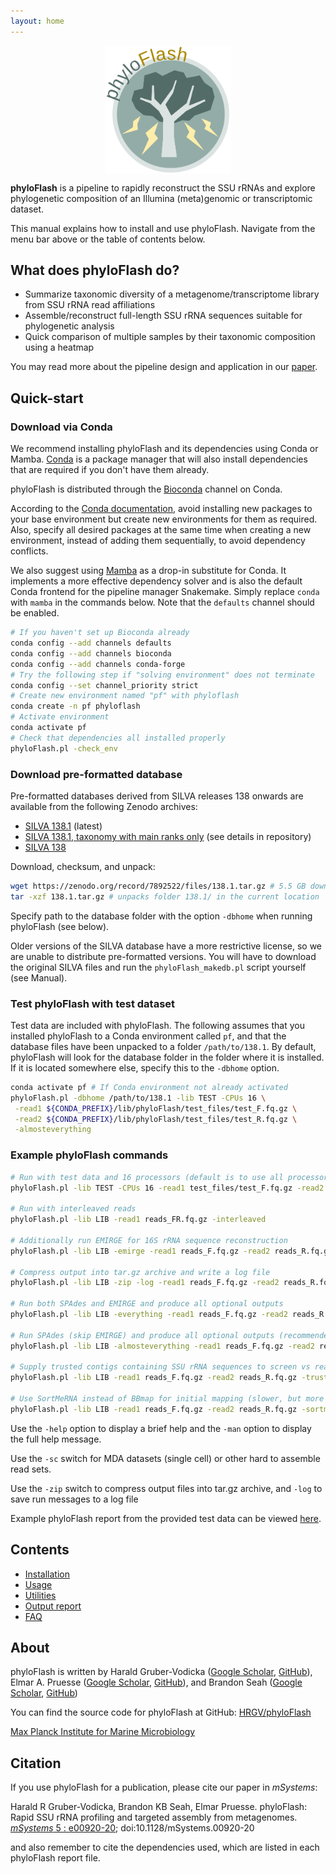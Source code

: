 ```yaml
---
layout: home
---
```


<img src="phyloFlash_logo.png" alt="phyloFlash logo" style="width: 200px; display: block; margin-left: auto; margin-right:auto;"/>

**phyloFlash** is a pipeline to rapidly reconstruct the SSU rRNAs and explore
phylogenetic composition of an Illumina (meta)genomic or transcriptomic
dataset.

This manual explains how to install and use phyloFlash. Navigate from the menu
bar above or the table of contents below.

## What does phyloFlash do?

 - Summarize taxonomic diversity of a metagenome/transcriptome library from SSU
   rRNA read affiliations
 - Assemble/reconstruct full-length SSU rRNA sequences suitable for
   phylogenetic analysis
 - Quick comparison of multiple samples by their taxonomic composition using a
   heatmap

You may read more about the pipeline design and application in our
[paper](https://doi.org/10.1128/mSystems.00920-20).

## Quick-start

### Download via Conda

We recommend installing phyloFlash and its dependencies using Conda or Mamba.
[Conda](https://conda.io/docs/) is a package manager that will also install
dependencies that are required if you don't have them already.

phyloFlash is distributed through the [Bioconda](http://bioconda.github.io/)
channel on Conda.

According to the [Conda documentation](https://docs.conda.io/projects/conda/en/latest/user-guide/tasks/manage-environments.html),
avoid installing new packages to your base environment but create new
environments for them as required. Also, specify all desired packages at the
same time when creating a new environment, instead of adding them sequentially,
to avoid dependency conflicts.

We also suggest using [Mamba](https://mamba.readthedocs.io/en/latest/) as a
drop-in substitute for Conda. It implements a more effective dependency solver
and is also the default Conda frontend for the pipeline manager Snakemake.
Simply replace `conda` with `mamba` in the commands below. Note that the
`defaults` channel should be enabled.

```bash
# If you haven't set up Bioconda already
conda config --add channels defaults
conda config --add channels bioconda
conda config --add channels conda-forge
# Try the following step if "solving environment" does not terminate
conda config --set channel_priority strict
# Create new environment named "pf" with phyloflash
conda create -n pf phyloflash
# Activate environment
conda activate pf
# Check that dependencies all installed properly
phyloFlash.pl -check_env
```


### Download pre-formatted database

Pre-formatted databases derived from SILVA releases 138 onwards are available
from the following Zenodo archives:

 * [SILVA 138.1](https://doi.org/10.5281/zenodo.7892521) (latest)
 * [SILVA 138.1, taxonomy with main ranks only](https://doi.org/10.5281/zenodo.10047346) (see details in repository)
 * [SILVA 138](https://doi.org/10.5281/zenodo.7890453)

Download, checksum, and unpack:

```bash
wget https://zenodo.org/record/7892522/files/138.1.tar.gz # 5.5 GB download
tar -xzf 138.1.tar.gz # unpacks folder 138.1/ in the current location
```

Specify path to the database folder with the option `-dbhome` when running
phyloFlash (see below).

Older versions of the SILVA database have a more restrictive license, so we are
unable to distribute pre-formatted versions. You will have to download the
original SILVA files and run the `phyloFlash_makedb.pl` script yourself (see
Manual).


### Test phyloFlash with test dataset

Test data are included with phyloFlash. The following assumes that you
installed phyloFlash to a Conda environment called `pf`, and that the database
files have been unpacked to a folder `/path/to/138.1`. By default, phyloFlash
will look for the database folder in the folder where it is installed. If it is
located somewhere else, specify this to the `-dbhome` option.

```bash
conda activate pf # If Conda environment not already activated
phyloFlash.pl -dbhome /path/to/138.1 -lib TEST -CPUs 16 \
 -read1 ${CONDA_PREFIX}/lib/phyloFlash/test_files/test_F.fq.gz \
 -read2 ${CONDA_PREFIX}/lib/phyloFlash/test_files/test_R.fq.gz \
 -almosteverything
```


### Example phyloFlash commands

```bash
# Run with test data and 16 processors (default is to use all processors available)
phyloFlash.pl -lib TEST -CPUs 16 -read1 test_files/test_F.fq.gz -read2 test_files/test_R.fq.gz

# Run with interleaved reads
phyloFlash.pl -lib LIB -read1 reads_FR.fq.gz -interleaved

# Additionally run EMIRGE for 16S rRNA sequence reconstruction
phyloFlash.pl -lib LIB -emirge -read1 reads_F.fq.gz -read2 reads_R.fq.gz

# Compress output into tar.gz archive and write a log file
phyloFlash.pl -lib LIB -zip -log -read1 reads_F.fq.gz -read2 reads_R.fq.gz

# Run both SPAdes and EMIRGE and produce all optional outputs
phyloFlash.pl -lib LIB -everything -read1 reads_F.fq.gz -read2 reads_R.fq.gz

# Run SPAdes (skip EMIRGE) and produce all optional outputs (recommended)
phyloFlash.pl -lib LIB -almosteverything -read1 reads_F.fq.gz -read2 reads_R.fq.gz

# Supply trusted contigs containing SSU rRNA sequences to screen vs reads
phyloFlash.pl -lib LIB -read1 reads_F.fq.gz -read2 reads_R.fq.gz -trusted contigs.fasta

# Use SortMeRNA instead of BBmap for initial mapping (slower, but more sensitive)
phyloFlash.pl -lib LIB -read1 reads_F.fq.gz -read2 reads_R.fq.gz -sortmerna
```

Use the `-help` option to display a brief help and the `-man` option to display
the full help message.

Use the `-sc` switch for MDA datasets (single cell) or other hard to assemble
read sets.

Use the `-zip` switch to compress output files into tar.gz archive, and `-log`
to save run messages to a log file

Example phyloFlash report from the provided test data can be viewed
[here](test.phyloFlash.html).

## Contents

 - [Installation](install.html)
 - [Usage](usage.html)
 - [Utilities](utilities.html)
 - [Output report](output.html)
 - [FAQ](FAQ.html)

## About

phyloFlash is written by Harald Gruber-Vodicka ([Google
Scholar](https://scholar.google.de/citations?user=imYEnqMAAAAJ&hl=en&oi=ao),
[GitHub](https://github.com/HRGV)), Elmar A. Pruesse ([Google
Scholar](https://scholar.google.de/citations?user=F-yGwRIAAAAJ&hl=en&oi=ao),
[GitHub](https://github.com/epruesse)), and Brandon Seah ([Google
Scholar](https://scholar.google.de/citations?user=3l8G5BwAAAAJ&hl=en&oi=ao),
[GitHub](https://github.com/kbseah))

You can find the source code for phyloFlash at GitHub:
[HRGV/phyloFlash](https://github.com/HRGV/phyloFlash/)

[Max Planck Institute for Marine Microbiology](http://www.mpi-bremen.de/)

## Citation

If you use phyloFlash for a publication, please cite our paper in _mSystems_:

Harald R Gruber-Vodicka, Brandon KB Seah, Elmar Pruesse. phyloFlash: Rapid SSU
rRNA profiling and targeted assembly from metagenomes. [ *mSystems* 5 :
e00920-20](https://doi.org/10.1128/mSystems.00920-20);
doi:10.1128/mSystems.00920-20

and also remember to cite the dependencies used, which are listed in each
phyloFlash report file.
